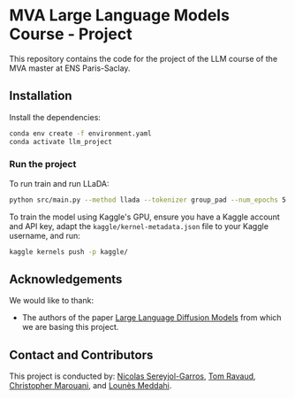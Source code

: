 # MVA Large Language Models Course - Project

This repository contains the code for the project of the LLM course of the MVA master at ENS Paris-Saclay.

## Installation

Install the dependencies:

```bash
conda env create -f environment.yaml
conda activate llm_project
```

### Run the project
To run train and run LLaDA:
```bash
python src/main.py --method llada --tokenizer group_pad --num_epochs 5 --number_bits 20 --device cpu --data_size 64000 --batch_size 32 --learning_rate 5e-4 --seq_length 21
```

To train the model using Kaggle's GPU, ensure you have a Kaggle account and API key, adapt the `kaggle/kernel-metadata.json` file to your Kaggle username, and run:
```bash
kaggle kernels push -p kaggle/
```


## Acknowledgements

We would like to thank:
* The authors of the paper [Large Language Diffusion Models](https://ml-gsai.github.io/LLaDA-demo/) from which we are basing this project.

## Contact and Contributors

This project is conducted by: [Nicolas Sereyjol-Garros](https://github.com/nicolas-srjg), [Tom Ravaud](https://github.com/TomRavaud), [Christopher Marouani](https://github.com/chris-mrn), and [Lounès Meddahi](https://github.com/LounesMD).